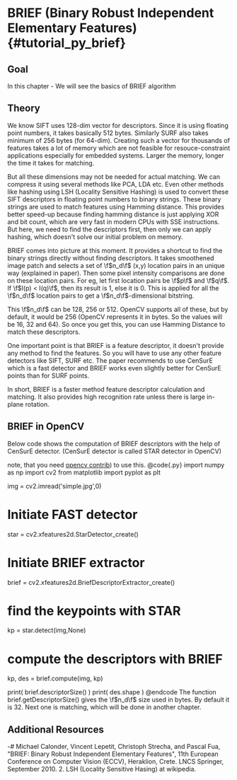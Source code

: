 BRIEF (Binary Robust Independent Elementary Features) {#tutorial_py_brief}
=====================================================

Goal
----

In this chapter
    -   We will see the basics of BRIEF algorithm

Theory
------

We know SIFT uses 128-dim vector for descriptors. Since it is using floating point numbers, it takes
basically 512 bytes. Similarly SURF also takes minimum of 256 bytes (for 64-dim). Creating such a
vector for thousands of features takes a lot of memory which are not feasible for resouce-constraint
applications especially for embedded systems. Larger the memory, longer the time it takes for
matching.

But all these dimensions may not be needed for actual matching. We can compress it using several
methods like PCA, LDA etc. Even other methods like hashing using LSH (Locality Sensitive Hashing) is
used to convert these SIFT descriptors in floating point numbers to binary strings. These binary
strings are used to match features using Hamming distance. This provides better speed-up because
finding hamming distance is just applying XOR and bit count, which are very fast in modern CPUs with
SSE instructions. But here, we need to find the descriptors first, then only we can apply hashing,
which doesn't solve our initial problem on memory.

BRIEF comes into picture at this moment. It provides a shortcut to find the binary strings directly
without finding descriptors. It takes smoothened image patch and selects a set of \f$n_d\f$ (x,y)
location pairs in an unique way (explained in paper). Then some pixel intensity comparisons are done
on these location pairs. For eg, let first location pairs be \f$p\f$ and \f$q\f$. If \f$I(p) < I(q)\f$, then its
result is 1, else it is 0. This is applied for all the \f$n_d\f$ location pairs to get a
\f$n_d\f$-dimensional bitstring.

This \f$n_d\f$ can be 128, 256 or 512. OpenCV supports all of these, but by default, it would be 256
(OpenCV represents it in bytes. So the values will be 16, 32 and 64). So once you get this, you can
use Hamming Distance to match these descriptors.

One important point is that BRIEF is a feature descriptor, it doesn't provide any method to find the
features. So you will have to use any other feature detectors like SIFT, SURF etc. The paper
recommends to use CenSurE which is a fast detector and BRIEF works even slightly better for CenSurE
points than for SURF points.

In short, BRIEF is a faster method feature descriptor calculation and matching. It also provides
high recognition rate unless there is large in-plane rotation.

BRIEF in OpenCV
---------------

Below code shows the computation of BRIEF descriptors with the help of CenSurE detector. (CenSurE
detector is called STAR detector in OpenCV)

note, that you need [opencv contrib](https://github.com/opencv/opencv_contrib)) to use this.
@code{.py}
import numpy as np
import cv2
from matplotlib import pyplot as plt

img = cv2.imread('simple.jpg',0)

# Initiate FAST detector
star = cv2.xfeatures2d.StarDetector_create()

# Initiate BRIEF extractor
brief = cv2.xfeatures2d.BriefDescriptorExtractor_create()

# find the keypoints with STAR
kp = star.detect(img,None)

# compute the descriptors with BRIEF
kp, des = brief.compute(img, kp)

print( brief.descriptorSize() )
print( des.shape )
@endcode
The function brief.getDescriptorSize() gives the \f$n_d\f$ size used in bytes. By default it is 32. Next one
is matching, which will be done in another chapter.

Additional Resources
--------------------

-#  Michael Calonder, Vincent Lepetit, Christoph Strecha, and Pascal Fua, "BRIEF: Binary Robust
    Independent Elementary Features", 11th European Conference on Computer Vision (ECCV), Heraklion,
    Crete. LNCS Springer, September 2010.
2.  LSH (Locality Sensitive Hasing) at wikipedia.

